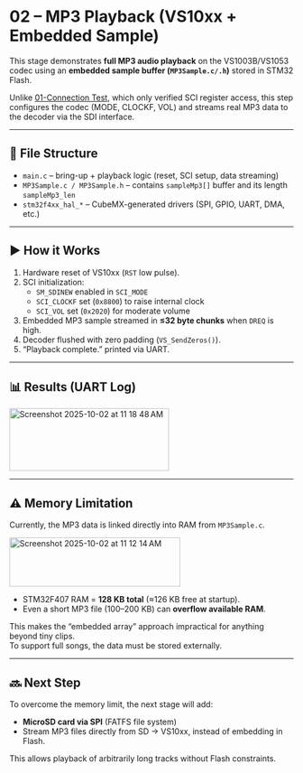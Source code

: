 # 02 – MP3 Playback (VS10xx + Embedded Sample)

This stage demonstrates **full MP3 audio playback** on the VS1003B/VS1053 codec using an **embedded sample buffer (`MP3Sample.c/.h`)** stored in STM32 Flash.  

Unlike [01-Connection Test](../01-connection-test), which only verified SCI register access, this step configures the codec (MODE, CLOCKF, VOL) and streams real MP3 data to the decoder via the SDI interface.

---

## 📂 File Structure

- `main.c` – bring-up + playback logic (reset, SCI setup, data streaming)  
- `MP3Sample.c / MP3Sample.h` – contains `sampleMp3[]` buffer and its length `sampleMp3_len`  
- `stm32f4xx_hal_*` – CubeMX-generated drivers (SPI, GPIO, UART, DMA, etc.)  

---

## ▶️ How it Works

1. Hardware reset of VS10xx (`RST` low pulse).  
2. SCI initialization:  
   - `SM_SDINEW` enabled in `SCI_MODE`  
   - `SCI_CLOCKF` set (`0x8800`) to raise internal clock  
   - `SCI_VOL` set (`0x2020`) for moderate volume  
3. Embedded MP3 sample streamed in **≤32 byte chunks** when `DREQ` is high.  
4. Decoder flushed with zero padding (`VS_SendZeros()`).  
5. “Playback complete.” printed via UART.  

---

## 📊 Results (UART Log)

<img width="283" height="111" alt="Screenshot 2025-10-02 at 11 18 48 AM" src="https://github.com/user-attachments/assets/d0f5d2cf-33e9-426b-9305-efcbee014362" />

---

## ⚠️ Memory Limitation

Currently, the MP3 data is linked directly into RAM from `MP3Sample.c`.  

<img width="303" height="87" alt="Screenshot 2025-10-02 at 11 12 14 AM" src="https://github.com/user-attachments/assets/b63b1e38-d838-4edb-84a6-b41e2fb8a65e" />

- STM32F407 RAM = **128 KB total** (≈126 KB free at startup).  
- Even a short MP3 file (100–200 KB) can **overflow available RAM**.  

This makes the “embedded array” approach impractical for anything beyond tiny clips.  
To support full songs, the data must be stored externally.  

---

## 🔜 Next Step

To overcome the memory limit, the next stage will add:  

- **MicroSD card via SPI** (FATFS file system)  
- Stream MP3 files directly from SD → VS10xx, instead of embedding in Flash.  

This allows playback of arbitrarily long tracks without Flash constraints.  
